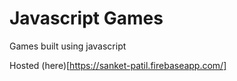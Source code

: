 # Javascript Games

Games built using javascript

Hosted (here)[https://sanket-patil.firebaseapp.com/]
